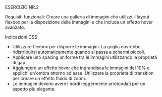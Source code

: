 ESERCIZIO NR.2

Requisiti funzionali:
Creare una galleria di immagini che utilizzi il layout flexbox per la disposizione delle immagini e che includa un effetto hover avanzato.

Indicazioni CSS:
- Utilizzare flexbox per disporre le immagini. La griglia dovrebbe ridistribuirsi automaticamente quando si passa a schermi piccoli.
- Applicare uno spacing uniforme tra le immagini utilizzando la proprietà di gap.
- Aggiungere un effetto hover che ingrandisca le immagini del 10% e applichi un'ombra attorno ad esse. Utilizzare la proprietà di transition per creare un effetto fluido di zoom.
- Le immagini devono avere i bordi leggermente arrotondati per un aspetto più elegante.